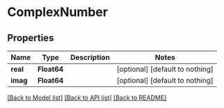 # ComplexNumber


## Properties
Name | Type | Description | Notes
------------ | ------------- | ------------- | -------------
**real** | **Float64** |  | [optional] [default to nothing]
**imag** | **Float64** |  | [optional] [default to nothing]


[[Back to Model list]](../README.md#models) [[Back to API list]](../README.md#api-endpoints) [[Back to README]](../README.md)


